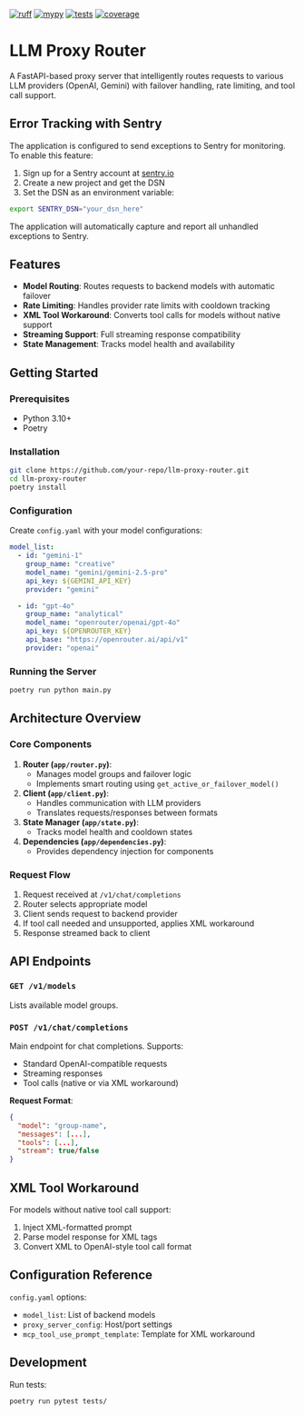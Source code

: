 [![ruff](https://img.shields.io/badge/ruff-checked-red)](https://github.com/astral-sh/ruff)
[![mypy](https://img.shields.io/badge/mypy-checked-blue)](https://mypy-lang.org/)
[![tests](https://img.shields.io/github/actions/workflow/status/xor2003/llm_router/main.yml?branch=main)](https://github.com/xor2003/llm_router/actions)
[![coverage](https://img.shields.io/codecov/c/github/xor2003/llm_router/main)](https://codecov.io/gh/xor2003/llm_router)

# LLM Proxy Router

A FastAPI-based proxy server that intelligently routes requests to various LLM providers (OpenAI, Gemini) with failover handling, rate limiting, and tool call support.

## Error Tracking with Sentry

The application is configured to send exceptions to Sentry for monitoring. To enable this feature:

1. Sign up for a Sentry account at [sentry.io](https://sentry.io)
2. Create a new project and get the DSN
3. Set the DSN as an environment variable:
```bash
export SENTRY_DSN="your_dsn_here"
```

The application will automatically capture and report all unhandled exceptions to Sentry.

## Features
- **Model Routing**: Routes requests to backend models with automatic failover
- **Rate Limiting**: Handles provider rate limits with cooldown tracking
- **XML Tool Workaround**: Converts tool calls for models without native support
- **Streaming Support**: Full streaming response compatibility
- **State Management**: Tracks model health and availability

## Getting Started

### Prerequisites
- Python 3.10+
- Poetry

### Installation
```bash
git clone https://github.com/your-repo/llm-proxy-router.git
cd llm-proxy-router
poetry install
```

### Configuration
Create `config.yaml` with your model configurations:
```yaml
model_list:
  - id: "gemini-1"
    group_name: "creative"
    model_name: "gemini/gemini-2.5-pro"
    api_key: ${GEMINI_API_KEY}
    provider: "gemini"

  - id: "gpt-4o"
    group_name: "analytical"
    model_name: "openrouter/openai/gpt-4o"
    api_key: ${OPENROUTER_KEY}
    api_base: "https://openrouter.ai/api/v1"
    provider: "openai"
```

### Running the Server
```bash
poetry run python main.py
```

## Architecture Overview

### Core Components
1. **Router (`app/router.py`)**: 
   - Manages model groups and failover logic
   - Implements smart routing using `get_active_or_failover_model()`
2. **Client (`app/client.py`)**:
   - Handles communication with LLM providers
   - Translates requests/responses between formats
3. **State Manager (`app/state.py`)**:
   - Tracks model health and cooldown states
4. **Dependencies (`app/dependencies.py`)**:
   - Provides dependency injection for components

### Request Flow
1. Request received at `/v1/chat/completions`
2. Router selects appropriate model
3. Client sends request to backend provider
4. If tool call needed and unsupported, applies XML workaround
5. Response streamed back to client

## API Endpoints

### `GET /v1/models`
Lists available model groups.

### `POST /v1/chat/completions`
Main endpoint for chat completions. Supports:
- Standard OpenAI-compatible requests
- Streaming responses
- Tool calls (native or via XML workaround)

**Request Format**:
```json
{
  "model": "group-name",
  "messages": [...],
  "tools": [...],
  "stream": true/false
}
```

## XML Tool Workaround
For models without native tool call support:
1. Inject XML-formatted prompt
2. Parse model response for XML tags
3. Convert XML to OpenAI-style tool call format

## Configuration Reference
`config.yaml` options:
- `model_list`: List of backend models
- `proxy_server_config`: Host/port settings
- `mcp_tool_use_prompt_template`: Template for XML workaround

## Development
Run tests:
```bash
poetry run pytest tests/